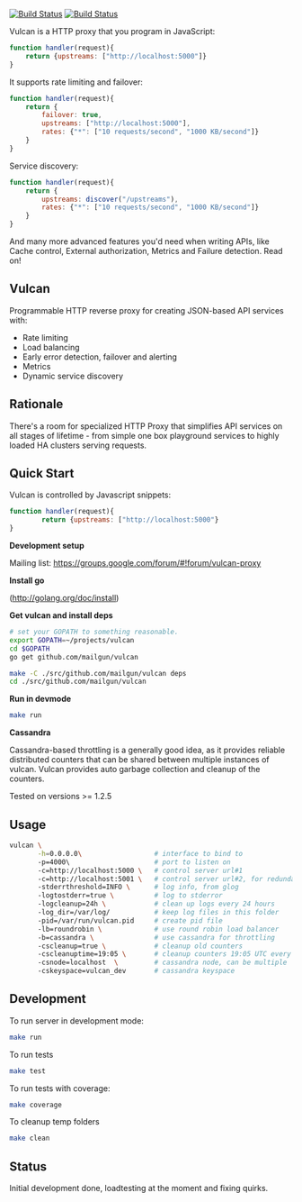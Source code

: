 [![Build Status](https://travis-ci.org/mailgun/vulcan.png)](https://travis-ci.org/mailgun/vulcan)
[![Build Status](https://drone.io/github.com/mailgun/vulcan/status.png)](https://drone.io/github.com/mailgun/vulcan/latest)

Vulcan is a HTTP proxy that you program in JavaScript:

```javascript
function handler(request){
    return {upstreams: ["http://localhost:5000"]}
}
```

It supports rate limiting and failover:

```javascript
function handler(request){
    return {
        failover: true,
        upstreams: ["http://localhost:5000"],
        rates: {"*": ["10 requests/second", "1000 KB/second"]}
    }
}
```

Service discovery:

```javascript
function handler(request){
    return {
        upstreams: discover("/upstreams"),
        rates: {"*": ["10 requests/second", "1000 KB/second"]}
    }
}
```

And many more advanced features you'd need when writing APIs, like Cache control, External authorization, Metrics and Failure detection. Read on!


Vulcan
------

Programmable HTTP reverse proxy for creating JSON-based API services with:

* Rate limiting
* Load balancing
* Early error detection, failover and alerting
* Metrics
* Dynamic service discovery

Rationale
---------

There's a room for specialized HTTP Proxy that simplifies API services on all stages of lifetime - from simple one box playground services to highly loaded HA clusters serving requests.

Quick Start
-----------

Vulcan is controlled by Javascript snippets:

```javascript
function handler(request){
        return {upstreams: ["http://localhost:5000"}
}
```






__Development setup__

Mailing list: https://groups.google.com/forum/#!forum/vulcan-proxy

__Install go__

(http://golang.org/doc/install)

__Get vulcan and install deps__
 
```bash
# set your GOPATH to something reasonable.
export GOPATH=~/projects/vulcan
cd $GOPATH
go get github.com/mailgun/vulcan

make -C ./src/github.com/mailgun/vulcan deps
cd ./src/github.com/mailgun/vulcan
```

__Run in devmode__
 
```bash 
make run
```

__Cassandra__

Cassandra-based throttling is a generally good idea, as it provides reliable distributed
counters that can be shared between multiple instances of vulcan. Vulcan provides auto garbage collection
and cleanup of the counters.

Tested on versions >= 1.2.5

Usage
-------

```bash
vulcan \
       -h=0.0.0.0\                  # interface to bind to
       -p=4000\                     # port to listen on
       -c=http://localhost:5000 \   # control server url#1
       -c=http://localhost:5001 \   # control server url#2, for redundancy
       -stderrthreshold=INFO \      # log info, from glog
       -logtostderr=true \          # log to stderror
       -logcleanup=24h \            # clean up logs every 24 hours
       -log_dir=/var/log/           # keep log files in this folder
       -pid=/var/run/vulcan.pid     # create pid file
       -lb=roundrobin \             # use round robin load balancer
       -b=cassandra \               # use cassandra for throttling
       -cscleanup=true \            # cleanup old counters
       -cscleanuptime=19:05 \       # cleanup counters 19:05 UTC every day
       -csnode=localhost  \         # cassandra node, can be multiple
       -cskeyspace=vulcan_dev       # cassandra keyspace
```

Development
-----------
To run server in development mode:

```bash
make run
```

To run tests

```bash
make test
```

To run tests with coverage:

```bash
make coverage
```

To cleanup temp folders

```bash
make clean
```

Status
------
Initial development done, loadtesting at the moment and fixing quirks. 

